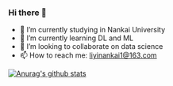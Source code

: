 ### Hi there 👋

<!--
**Joshua-li-yi/Joshua-li-yi** is a ✨ _special_ ✨ repository because its `README.md` (this file) appears on your GitHub profile.

Here are some ideas to get you started:

- 🔭 I’m currently working on ...
- 🌱 I’m currently learning ...
- 👯 I’m looking to collaborate on ...
- 🤔 I’m looking for help with ...
- 💬 Ask me about ...
- 📫 How to reach me: ...
- 😄 Pronouns: ...
- ⚡ Fun fact: ...
-->

- 🔭 I’m currently studying in Nankai University
- 🌱 I’m currently learning DL and ML
- 👯 I’m looking to collaborate on data science
- 📫 How to reach me: liyinankai1@163.com


[![Anurag's github stats](https://github-readme-stats.vercel.app/api?username=Joshua-li-yi)](https://github.com/anuraghazra/github-readme-stats)
